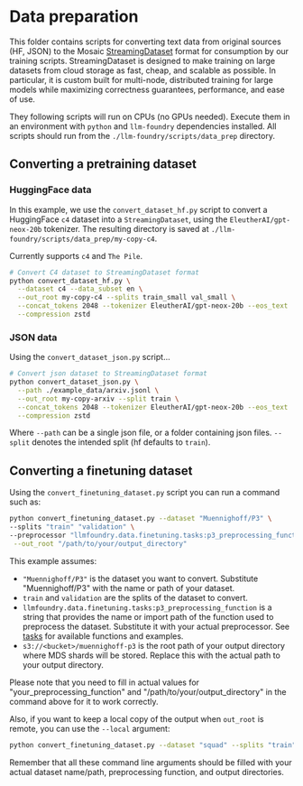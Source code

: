 # Data preparation

This folder contains scripts for converting text data from original sources (HF, JSON) to the Mosaic [StreamingDataset](https://github.com/mosaicml/streaming) format for consumption by our training scripts. StreamingDataset is designed to make training on large datasets from cloud storage as fast, cheap, and scalable as possible. In particular, it is custom built for multi-node, distributed training for large models while maximizing correctness guarantees, performance, and ease of use.

They following scripts will run on CPUs (no GPUs needed). Execute them in an environment with `python` and `llm-foundry` dependencies installed. All scripts should run from the `./llm-foundry/scripts/data_prep` directory.

## Converting a pretraining dataset
### HuggingFace data
In this example, we use the `convert_dataset_hf.py` script to convert a HuggingFace `c4` dataset into a `StreamingDataset`, using the `EleutherAI/gpt-neox-20b` tokenizer. The resulting directory is saved at `./llm-foundry/scripts/data_prep/my-copy-c4`.

Currently supports `c4` and `The Pile`.

<!--pytest.mark.skip-->
```bash
# Convert C4 dataset to StreamingDataset format
python convert_dataset_hf.py \
  --dataset c4 --data_subset en \
  --out_root my-copy-c4 --splits train_small val_small \
  --concat_tokens 2048 --tokenizer EleutherAI/gpt-neox-20b --eos_text '<|endoftext|>' \
  --compression zstd
```
### JSON data

Using the `convert_dataset_json.py` script...

<!--pytest.mark.skip-->
```bash
# Convert json dataset to StreamingDataset format
python convert_dataset_json.py \
  --path ./example_data/arxiv.jsonl \
  --out_root my-copy-arxiv --split train \
  --concat_tokens 2048 --tokenizer EleutherAI/gpt-neox-20b --eos_text '<|endoftext|>' \
  --compression zstd
```

Where `--path` can be a single json file, or a folder containing json files. `--split` denotes the intended split (hf defaults to `train`).

## Converting a finetuning dataset
Using the `convert_finetuning_dataset.py` script you can run a command such as:
<!--pytest.mark.skip-->
```bash
python convert_finetuning_dataset.py --dataset "Muennighoff/P3" \
--splits "train" "validation" \
--preprocessor "llmfoundry.data.finetuning.tasks:p3_preprocessing_function"\
 --out_root "/path/to/your/output_directory"
```

This example assumes:

- `"Muennighoff/P3"` is the dataset you want to convert. Substitute "Muennighoff/P3" with the name or path of your dataset.
- `train` and `validation` are the splits of the dataset to convert.
- `llmfoundry.data.finetuning.tasks:p3_preprocessing_function` is a string that provides the name or import path of the function used to preprocess the dataset. Substitute it with your actual preprocessor. See [tasks](https://github.com/mosaicml/llm-foundry/blob/main/llmfoundry/data/finetuning/tasks.py) for available functions and examples.
- `s3://<bucket>/muennighoff-p3` is the root path of your output directory where MDS shards will be stored. Replace this with the actual path to your output directory.

Please note that you need to fill in actual values for "your_preprocessing_function" and "/path/to/your/output_directory" in the command above for it to work correctly.

Also, if you want to keep a local copy of the output when `out_root` is remote, you can use the `--local` argument:
<!--pytest.mark.skip-->
```bash
python convert_finetuning_dataset.py --dataset "squad" --splits "train" "validation" --preprocessor "your_preprocessing_function" --out_root "s3://your_bucket/output_directory" --local "/path/to/local/directory"
```

Remember that all these command line arguments should be filled with your actual dataset name/path, preprocessing function, and output directories.
